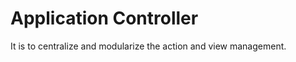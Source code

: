 <h1>Application Controller</h1>
 It is to centralize and modularize the action and view management.

